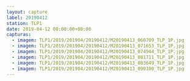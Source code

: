 ```yaml
---
layout: capture
label: 20190412
station: TLP1
date: 2019-04-12 00:00:00+00:00
capturas:
  - imagem: TLP1/2019/201904/20190412/M20190413_060709_TLP_1P.jpg
  - imagem: TLP1/2019/201904/20190412/M20190413_071653_TLP_1P.jpg
  - imagem: TLP1/2019/201904/20190412/M20190413_074944_TLP_1P.jpg
  - imagem: TLP1/2019/201904/20190412/M20190413_081711_TLP_1P.jpg
  - imagem: TLP1/2019/201904/20190412/M20190413_083649_TLP_1P.jpg
  - imagem: TLP1/2019/201904/20190412/M20190413_090100_TLP_1P.jpg
---
```


